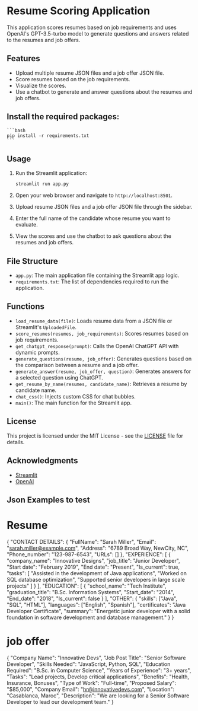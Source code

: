 # Resume Scoring Application

This application scores resumes based on job requirements and uses OpenAI's GPT-3.5-turbo model to generate questions and answers related to the resumes and job offers.

## Features

- Upload multiple resume JSON files and a job offer JSON file.
- Score resumes based on the job requirements.
- Visualize the scores.
- Use a chatbot to generate and answer questions about the resumes and job offers.

## Install the required packages:

    ```bash
    pip install -r requirements.txt
    ```

## Usage

1. Run the Streamlit application:

    ```bash
    streamlit run app.py
    ```

2. Open your web browser and navigate to `http://localhost:8501`.

3. Upload resume JSON files and a job offer JSON file through the sidebar.

4. Enter the full name of the candidate whose resume you want to evaluate.

5. View the scores and use the chatbot to ask questions about the resumes and job offers.

## File Structure

- `app.py`: The main application file containing the Streamlit app logic.
- `requirements.txt`: The list of dependencies required to run the application.

## Functions

- `load_resume_data(file)`: Loads resume data from a JSON file or Streamlit's `UploadedFile`.
- `score_resumes(resumes, job_requirements)`: Scores resumes based on job requirements.
- `get_chatgpt_response(prompt)`: Calls the OpenAI ChatGPT API with dynamic prompts.
- `generate_questions(resume, job_offer)`: Generates questions based on the comparison between a resume and a job offer.
- `generate_answer(resume, job_offer, question)`: Generates answers for a selected question using ChatGPT.
- `get_resume_by_name(resumes, candidate_name)`: Retrieves a resume by candidate name.
- `chat_css()`: Injects custom CSS for chat bubbles.
- `main()`: The main function for the Streamlit app.

## License

This project is licensed under the MIT License - see the [LICENSE](LICENSE) file for details.

## Acknowledgments

- [Streamlit](https://streamlit.io/)
- [OpenAI](https://openai.com/)

## Json Examples to test

# Resume
{
    "CONTACT DETAILS": {
        "FullName": "Sarah Miller",
        "Email": "sarah.miller@example.com",
        "Address": "6789 Broad Way, NewCity, NC",
        "Phone_number": "123-987-6543",
        "URLs": []
    },
    "EXPERIENCE": [
        {
            "company_name": "Innovative Designs",
            "job_title": "Junior Developer",
            "Start date": "February 2019",
            "End date": "Present",
            "Is_current": true,
            "tasks": [
                "Assisted in the development of Java applications",
                "Worked on SQL database optimization",
                "Supported senior developers in large scale projects"
            ]
        }
    ],
    "EDUCATION": [
        {
            "school_name": "Tech Institute",
            "graduation_title": "B.Sc. Information Systems",
            "Start_date": "2014",
            "End_date": "2018",
            "Is_current": false
        }
    ],
    "OTHER": {
        "skills": ["Java", "SQL", "HTML"],
        "languages": ["English", "Spanish"],
        "certificates": "Java Developer Certificate",
        "summary": "Energetic junior developer with a solid foundation in software development and database management."
    }
}


# job offer
{
    "Company Name": "Innovative Devs",
    "Job Post Title": "Senior Software Developer",
    "Skills Needed": "JavaScript, Python, SQL",
    "Education Required": "B.Sc. in Computer Science",
    "Years of Experience": "3+ years",
    "Tasks": "Lead projects, Develop critical applications",
    "Benefits": "Health, Insurance, Bonuses",
    "Type of Work": "Full-time",
    "Proposed Salary": "$85,000",
    "Company Email": "hr@innovativedevs.com",
    "Location": "Casablanca, Maroc",
    "Description": "We are looking for a Senior Software Developer to lead our development team."
}
